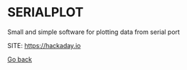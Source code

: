 # SERIALPLOT
 
 Small and simple software for plotting data from serial port
 
 SITE: https://hackaday.io

 [Go back](https://portable-linux-apps.github.io/apps.html)
